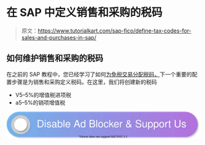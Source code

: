 # 在 SAP 中定义销售和采购的税码

> 原文：<https://www.tutorialkart.com/sap-fico/define-tax-codes-for-sales-and-purchases-in-sap/>

## 如何维护销售和采购的税码

在之前的 SAP 教程中，您已经学习了如何[为免税交易分配税码，](https://www.tutorialkart.com/sap-fico/assign-tax-codes-for-non-taxable-transactions/)下一个重要的配置步骤是为销售和采购定义税码。在这里，我们将创建新的税码

*   V5–5%的增值税进项税
*   a5–5%的销项增值税

[![](img/925da31b32d6bc3827932f6c8afb11bb.png)](https://www.tutorialkart.com/)